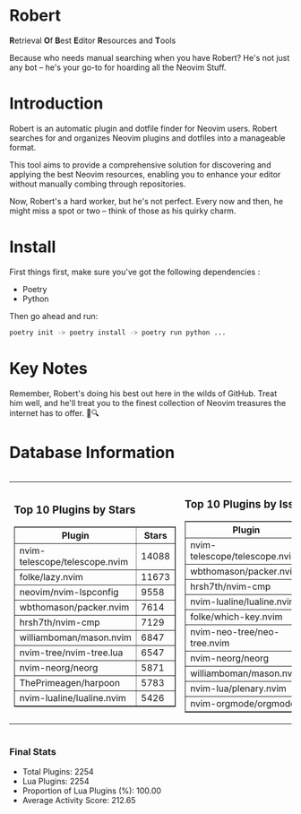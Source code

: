# Robert

**R**etrieval
**O**f
**B**est
**E**ditor
**R**esources and
**T**ools

Because who needs manual searching when you have Robert?
He's not just any bot – he's your go-to for hoarding all the Neovim Stuff.

# Introduction
Robert is an automatic plugin and dotfile finder for Neovim users. Robert searches for and organizes Neovim plugins and dotfiles into a manageable format.

This tool aims to provide a comprehensive solution for discovering and applying the best Neovim resources, enabling you to enhance your editor without manually combing through repositories.

Now, Robert's a hard worker, but he's not perfect. Every now and then, he might miss a spot or two – think of those as his quirky charm. 

# Install
 First things first, make sure you've got the following dependencies :
  - Poetry 
  - Python 

Then go ahead and run:

```bash
poetry init -> poetry install -> poetry run python ...
```
# Key Notes

Remember, Robert's doing his best out here in the wilds of GitHub. Treat him well, and he'll treat you to the finest collection of Neovim treasures the internet has to offer. 🎩🔍


# Database Information

<div style='display:flex;flex-direction:row;justify-content:space-between;'><table><tr><td><h3>Top 10 Plugins by Stars</h3><table border="1"><tr><th>Plugin</th><th>Stars</th></tr><tr><td>nvim-telescope/telescope.nvim</td><td>14088</td></tr><tr><td>folke/lazy.nvim</td><td>11673</td></tr><tr><td>neovim/nvim-lspconfig</td><td>9558</td></tr><tr><td>wbthomason/packer.nvim</td><td>7614</td></tr><tr><td>hrsh7th/nvim-cmp</td><td>7129</td></tr><tr><td>williamboman/mason.nvim</td><td>6847</td></tr><tr><td>nvim-tree/nvim-tree.lua</td><td>6547</td></tr><tr><td>nvim-neorg/neorg</td><td>5871</td></tr><tr><td>ThePrimeagen/harpoon</td><td>5783</td></tr><tr><td>nvim-lualine/lualine.nvim</td><td>5426</td></tr></table></td><td><h3>Top 10 Plugins by Issues</h3><table border="1"><tr><th>Plugin</th><th>Issues</th></tr><tr><td>nvim-telescope/telescope.nvim</td><td>323</td></tr><tr><td>wbthomason/packer.nvim</td><td>305</td></tr><tr><td>hrsh7th/nvim-cmp</td><td>229</td></tr><tr><td>nvim-lualine/lualine.nvim</td><td>195</td></tr><tr><td>folke/which-key.nvim</td><td>190</td></tr><tr><td>nvim-neo-tree/neo-tree.nvim</td><td>177</td></tr><tr><td>nvim-neorg/neorg</td><td>166</td></tr><tr><td>williamboman/mason.nvim</td><td>159</td></tr><tr><td>nvim-lua/plenary.nvim</td><td>116</td></tr><tr><td>nvim-orgmode/orgmode</td><td>100</td></tr></table></td><td><h3>Top 10 Plugins by Forks</h3><table border="1"><tr><th>Plugin</th><th>Forks</th></tr><tr><td>neovim/nvim-lspconfig</td><td>2001</td></tr><tr><td>nvim-telescope/telescope.nvim</td><td>772</td></tr><tr><td>nvim-tree/nvim-tree.lua</td><td>596</td></tr><tr><td>nvim-lualine/lualine.nvim</td><td>447</td></tr><tr><td>hrsh7th/nvim-cmp</td><td>348</td></tr><tr><td>folke/tokyonight.nvim</td><td>344</td></tr><tr><td>ThePrimeagen/harpoon</td><td>339</td></tr><tr><td>jackMort/ChatGPT.nvim</td><td>296</td></tr><tr><td>nvimdev/lspsaga.nvim</td><td>279</td></tr><tr><td>folke/lazy.nvim</td><td>272</td></tr></table></td></tr></table></div>

### Final Stats
- Total Plugins: 2254
- Lua Plugins: 2254
- Proportion of Lua Plugins (%): 100.00
- Average Activity Score: 212.65

